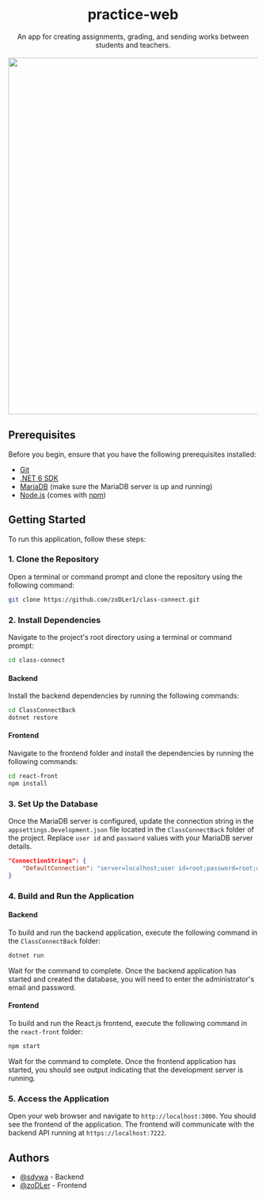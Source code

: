 <p align="center">
<h1 align="center">practice-web</h1>
<div align="center">An app for creating assignments, grading, and sending works between students and teachers.</div>
<div align="center">
    <br />
    <img src="https://github.com/zoDLer1/practice-web/assets/73535285/7dcbe4da-58bd-419b-a530-1eaebfd122d9" width="720" />
</div>
</p>

## Prerequisites
Before you begin, ensure that you have the following prerequisites installed:
- [Git](https://git-scm.com/downloads)
- [.NET 6 SDK](https://dotnet.microsoft.com/en-us/download/dotnet/6.0)
- [MariaDB](https://mariadb.org/download) (make sure the MariaDB server is up and running)
- [Node.js](https://nodejs.org/en/download) (comes with [npm](https://www.npmjs.com))
## Getting Started
To run this application, follow these steps:
### 1. Clone the Repository
Open a terminal or command prompt and clone the repository using the following command:
```bash
git clone https://github.com/zoDLer1/class-connect.git
```
### 2. Install Dependencies
Navigate to the project's root directory using a terminal or command prompt:
```bash
cd class-connect
```
#### Backend
Install the backend dependencies by running the following commands:
```bash
cd ClassConnectBack
dotnet restore
```
#### Frontend
Navigate to the frontend folder and install the dependencies by running the following commands:
```bash
cd react-front
npm install
```
### 3. Set Up the Database
Once the MariaDB server is configured, update the connection string in the `appsettings.Development.json` file located in the `ClassConnectBack` folder of the project. Replace `user id` and `password` values with your MariaDB server details.
```json
"ConnectionStrings": {
    "DefaultConnection": "server=localhost;user id=root;password=root;database=planner.mariadb"
}
```
### 4. Build and Run the Application
#### Backend
To build and run the backend application, execute the following command in the `ClassConnectBack` folder:
```bash
dotnet run
```
Wait for the command to complete. Once the backend application has started and created the database, you will need to enter the administrator's email and password.
#### Frontend
To build and run the React.js frontend, execute the following command in the `react-front` folder:
```bash
npm start
```
Wait for the command to complete. Once the frontend application has started, you should see output indicating that the development server is running.
### 5. Access the Application
Open your web browser and navigate to `http://localhost:3000`. You should see the frontend of the application. The frontend will communicate with the backend API running at `https://localhost:7222`.
## Authors

- [@sdywa](https://github.com/sdywa) - Backend
- [@zoDLer](https://github.com/zoDLer1) - Frontend
